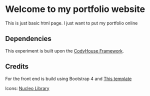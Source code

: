 # Welcome to my portfolio website

This is just basic html page. I just want to put my portfolio online

## Dependencies

This experiment is built upon the [CodyHouse Framework](https://github.com/CodyHouse/codyhouse-framework).

## Credits

For the front end is build using Bootstrap 4 and [This template](https://github.com/StartBootstrap/startbootstrap-resume)

Icons: [Nucleo Library](https://nucleoapp.com/)
